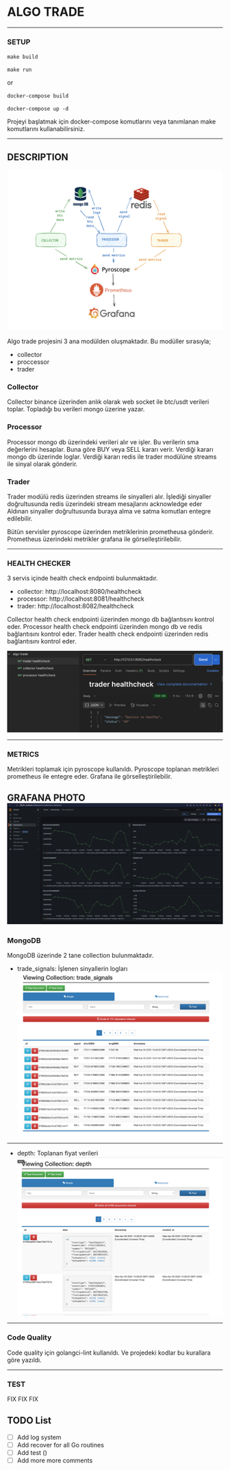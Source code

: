 # ALGO TRADE

---

### SETUP

```
make build
```
```
make run
```

or

```
docker-compose build
```
```
docker-compose up -d
```

Projeyi başlatmak için docker-compose komutlarını veya 
tanımlanan make komutlarını kullanabilirsiniz.

---
## DESCRIPTION

![FLOWCHART](https://raw.githubusercontent.com/mkaganm/algo-trade/refs/heads/master/documents/flowchart.png)

Algo trade projesini 3 ana modülden oluşmaktadır. Bu modüller sırasıyla;
- collector
- proccessor
- trader

### Collector
Collector binance üzerinden anlık olarak web socket ile btc/usdt verileri toplar.
Topladığı bu verileri mongo üzerine yazar.

### Processor
Processor mongo db üzerindeki verileri alır ve işler.
Bu verilerin sma değerlerini hesaplar. Buna göre BUY veya SELL kararı verir.
Verdiği kararı mongo db üzerinde loglar.
Verdiği kararı redis ile trader modülüne streams ile sinyal olarak gönderir.

### Trader
Trader modülü redis üzerinden streams ile sinyalleri alır.
İşlediği sinyaller doğrultusunda redis üzerindeki stream mesajlarını acknowledge eder
Aldınan sinyaller doğrultusunda buraya alma ve satma komutları entegre edilebilir.


Bütün servisler pyroscope üzerinden metriklerinin prometheusa gönderir.
Prometheus üzerindeki metrikler grafana ile görselleştirilebilir.

---
### HEALTH CHECKER

3 servis içinde health check endpointi bulunmaktadır.
- collector: http://localhost:8080/healthcheck
- processor: http://localhost:8081/healthcheck
- trader: http://localhost:8082/healthcheck

Collector health check endpointi üzerinden mongo db bağlantısını kontrol eder.
Processor health check endpointi üzerinden mongo db ve redis bağlantısını kontrol eder.
Trader health check endpointi üzerinden redis bağlantısını kontrol eder.

![](https://raw.githubusercontent.com/mkaganm/algo-trade/refs/heads/master/documents/healthcheck.png)

---

### METRICS

Metrikleri toplamak için pyroscope kullanıldı.
Pyroscope toplanan metrikleri prometheus ile entegre eder.
Grafana ile görselleştirilebilir.

GRAFANA PHOTO
![](https://raw.githubusercontent.com/mkaganm/algo-trade/refs/heads/master/documents/grafana.png)
---

### MongoDB

MongoDB üzerinde 2 tane collection bulunmaktadır.
- trade_signals: İşlenen sinyallerin logları
  ![](https://raw.githubusercontent.com/mkaganm/algo-trade/refs/heads/master/documents/processlogs.png)
---
- depth: Toplanan fiyat verileri
  ![](https://raw.githubusercontent.com/mkaganm/algo-trade/refs/heads/master/documents/btcdatadb.png)
---
  

### Code Quality
Code quality için golangci-lint kullanıldı. 
Ve projedeki kodlar bu kurallara göre yazıldı.

---
### TEST 

 FIX FIX FIX


## TODO List
- [ ] Add log system
- [ ] Add recover for all Go routines
- [ ] Add test ()
- [ ] Add more more comments